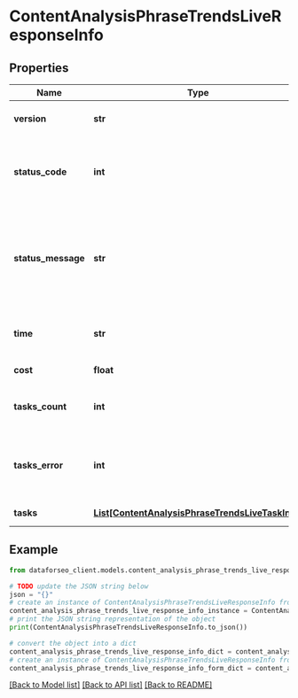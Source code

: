 # ContentAnalysisPhraseTrendsLiveResponseInfo


## Properties

Name | Type | Description | Notes
------------ | ------------- | ------------- | -------------
**version** | **str** | the current version of the API | [optional] 
**status_code** | **int** | general status code you can find the full list of the response codes here | [optional] 
**status_message** | **str** | general informational message you can find the full list of general informational messages here | [optional] 
**time** | **str** | total execution time, seconds | [optional] 
**cost** | **float** | total tasks cost, USD | [optional] 
**tasks_count** | **int** | the number of tasks in the tasks array | [optional] 
**tasks_error** | **int** | the number of tasks in the tasks array returned with an error | [optional] 
**tasks** | [**List[ContentAnalysisPhraseTrendsLiveTaskInfo]**](ContentAnalysisPhraseTrendsLiveTaskInfo.md) | array of tasks | [optional] 

## Example

```python
from dataforseo_client.models.content_analysis_phrase_trends_live_response_info import ContentAnalysisPhraseTrendsLiveResponseInfo

# TODO update the JSON string below
json = "{}"
# create an instance of ContentAnalysisPhraseTrendsLiveResponseInfo from a JSON string
content_analysis_phrase_trends_live_response_info_instance = ContentAnalysisPhraseTrendsLiveResponseInfo.from_json(json)
# print the JSON string representation of the object
print(ContentAnalysisPhraseTrendsLiveResponseInfo.to_json())

# convert the object into a dict
content_analysis_phrase_trends_live_response_info_dict = content_analysis_phrase_trends_live_response_info_instance.to_dict()
# create an instance of ContentAnalysisPhraseTrendsLiveResponseInfo from a dict
content_analysis_phrase_trends_live_response_info_form_dict = content_analysis_phrase_trends_live_response_info.from_dict(content_analysis_phrase_trends_live_response_info_dict)
```
[[Back to Model list]](../README.md#documentation-for-models) [[Back to API list]](../README.md#documentation-for-api-endpoints) [[Back to README]](../README.md)


